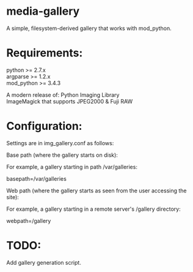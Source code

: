# media-gallery
A simple, filesystem-derived gallery that works with mod_python.  

# Requirements:

python >= 2.7.x  
argparse >= 1.2.x   
mod_python >= 3.4.3  

A modern release of: 
Python Imaging Library  
ImageMagick that supports JPEG2000 & Fuji RAW    

# Configuration:

Settings are in img_gallery.conf as follows:

Base path (where the gallery starts on disk):

For example, a gallery starting in path /var/galleries:

basepath=/var/galleries

Web path (where the gallery starts as seen from the user accessing the site):

For example, a gallery starting in a remote server's /gallery directory:

webpath=/gallery



# TODO:

Add gallery generation script.
